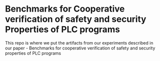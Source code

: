 # Benchmarks for Cooperative verification of safety and security Properties of PLC programs
This repo is where we put the artifacts from our experiments described in our paper - Benchmarks for cooperative verification of safety and security properties of PLC programs

